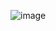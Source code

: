 ![image](https://user-images.githubusercontent.com/58289110/111265405-62f8e200-866c-11eb-91bc-7fb1d49afe33.png)
